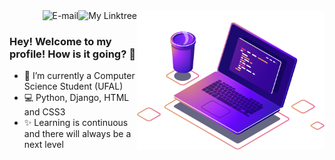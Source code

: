 <img align="right" src="./image/computer-illustration.png" width="300"/>

<a href="https://joaovictorvilela.github.io/Linktree-Custom/">
<img align="right" alt="My Linktree" src="https://img.shields.io/badge/-My Linktree-blue"/>
</a>

<a href="mailto:joaovvsantos@protonmail.com">
<img align="right" alt="E-mail" src="https://img.shields.io/badge/-How%20to%20reach%20me-red"/>
</a>

<br/>

### Hey! Welcome to my profile! How is it going? 👋

- 🚀 I’m currently a Computer Science Student (UFAL)
- 💻 Python, Django, HTML and CSS3 
- ✨ Learning is continuous and there will always be a next level

